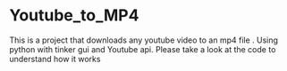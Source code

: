 # Youtube_to_MP4
This is a project that downloads any youtube video to an mp4 file . Using python with tinker gui and Youtube api. Please take a look at the code to understand how it works

